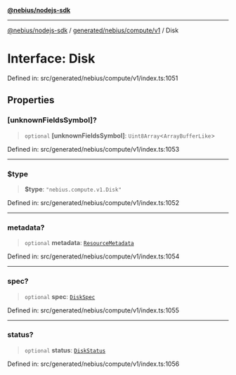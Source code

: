 [**@nebius/nodejs-sdk**](../../../../../README.md)

---

[@nebius/nodejs-sdk](../../../../../README.md) / [generated/nebius/compute/v1](../README.md) / Disk

# Interface: Disk

Defined in: src/generated/nebius/compute/v1/index.ts:1051

## Properties

### \[unknownFieldsSymbol\]?

> `optional` **\[unknownFieldsSymbol\]**: `Uint8Array`\<`ArrayBufferLike`\>

Defined in: src/generated/nebius/compute/v1/index.ts:1053

---

### $type

> **$type**: `"nebius.compute.v1.Disk"`

Defined in: src/generated/nebius/compute/v1/index.ts:1052

---

### metadata?

> `optional` **metadata**: [`ResourceMetadata`](../../../common/v1/interfaces/ResourceMetadata.md)

Defined in: src/generated/nebius/compute/v1/index.ts:1054

---

### spec?

> `optional` **spec**: [`DiskSpec`](DiskSpec.md)

Defined in: src/generated/nebius/compute/v1/index.ts:1055

---

### status?

> `optional` **status**: [`DiskStatus`](DiskStatus.md)

Defined in: src/generated/nebius/compute/v1/index.ts:1056
